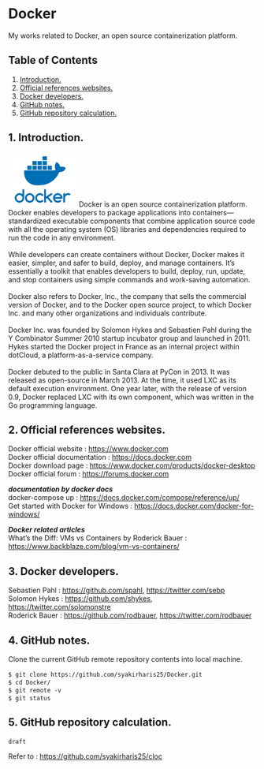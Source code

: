 # Docker
My works related to Docker, an open source containerization platform.

## Table of Contents
1. [Introduction.](#introduction)
2. [Official references websites.](#references)
3. [Docker developers.](#developers)
4. [GitHub notes.](#github)
5. [GitHub repository calculation.](#calculation)

<a name="introduction"></a>
## 1. Introduction.
<img src="Docker.jpg" height="110">
Docker is an open source containerization platform. Docker enables developers to package applications into containers—standardized executable components that combine application source code with all the operating system (OS) libraries and dependencies required to run the code in any environment.
<br /><br />
While developers can create containers without Docker, Docker makes it easier, simpler, and safer to build, deploy, and manage containers. It’s essentially a toolkit that enables developers to build, deploy, run, update, and stop containers using simple commands and work-saving automation.
<br /><br />
Docker also refers to Docker, Inc., the company that sells the commercial version of Docker, and to the Docker open source project, to which Docker Inc. and many other organizations and individuals contribute.
<br /><br />
Docker Inc. was founded by Solomon Hykes and Sebastien Pahl during the Y Combinator Summer 2010 startup incubator group and launched in 2011. Hykes started the Docker project in France as an internal project within dotCloud, a platform-as-a-service company.
<br /><br />
Docker debuted to the public in Santa Clara at PyCon in 2013. It was released as open-source in March 2013. At the time, it used LXC as its default execution environment. One year later, with the release of version 0.9, Docker replaced LXC with its own component, which was written in the Go programming language.

<a name="references"></a>
## 2. Official references websites.
Docker official website : https://www.docker.com <br />
Docker official documentation : https://docs.docker.com <br />
Docker download page : https://www.docker.com/products/docker-desktop <br />
Docker official forum : https://forums.docker.com <br />

**_documentation by docker docs_** <br />
docker-compose up : https://docs.docker.com/compose/reference/up/ <br />
Get started with Docker for Windows : https://docs.docker.com/docker-for-windows/ <br />

**_Docker related articles_** <br />
What’s the Diff: VMs vs Containers by Roderick Bauer : https://www.backblaze.com/blog/vm-vs-containers/ <br />

<a name="developers"></a>
## 3. Docker developers.
Sebastien Pahl : https://github.com/spahl, https://twitter.com/sebp <br />
Solomon Hykes : https://github.com/shykes, https://twitter.com/solomonstre <br />
Roderick Bauer : https://github.com/rodbauer, https://twitter.com/rodbauer <br />
 
<a name="github"></a>
## 4. GitHub notes.
Clone the current GitHub remote repository contents into local machine.
```
$ git clone https://github.com/syakirharis25/Docker.git
$ cd Docker/
$ git remote -v
$ git status
```

<a name="calculation"></a>
## 5. GitHub repository calculation.
```
draft
```
Refer to : https://github.com/syakirharis25/cloc
